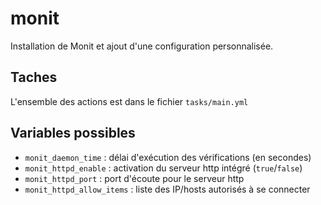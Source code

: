 # monit

Installation de Monit et ajout d'une configuration personnalisée.

## Taches

L'ensemble des actions est dans le fichier `tasks/main.yml`

## Variables possibles

* `monit_daemon_time` : délai d'exécution des vérifications (en secondes)
* `monit_httpd_enable` : activation du serveur http intégré (`true`/`false`)
* `monit_httpd_port` : port d'écoute pour le serveur http
* `monit_httpd_allow_items` : liste des IP/hosts autorisés à se connecter
